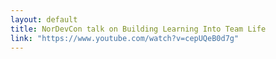 ```yaml
---
layout: default
title: NorDevCon talk on Building Learning Into Team Life
link: "https://www.youtube.com/watch?v=cepUQeB0d7g"
---
```


